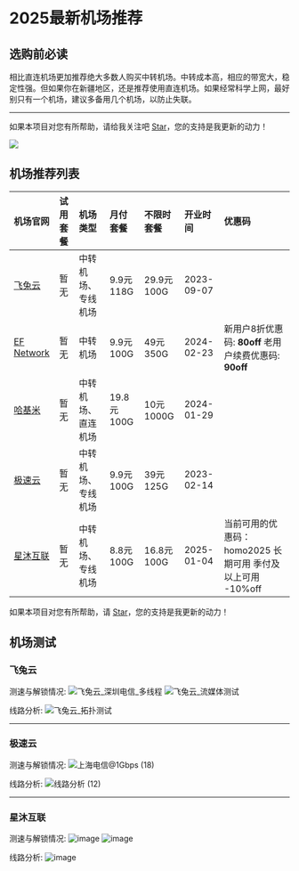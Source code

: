 # 2025最新机场推荐

## 选购前必读

相比直连机场更加推荐绝大多数人购买中转机场。中转成本高，相应的带宽大，稳定性强。但如果你在新疆地区，还是推荐使用直连机场。如果经常科学上网，最好别只有一个机场，建议多备用几个机场，以防止失联。

---
如果本项目对您有所帮助，请给我关注吧 [Star](https://github.com/BigData3733/jichang)，您的支持是我更新的动力！

![](https://komarev.com/ghpvc/?username=jichang)

## 机场推荐列表

| 机场官网 | 试用套餐 | 机场类型| 月付套餐 | 不限时套餐 | 开业时间 | 优惠码 |
| :----- | :----- | :----- | :----- | :----- | :----- | :----- | 
|  [飞兔云](https://飞兔云.site/index.html?register=C0ZvbxgX) | 暂无 |中转机场、专线机场| 9.9元118G | 29.9元100G | 2023-09-07 |  |
|  [EF Network](https://666.subef.top/#/login?code=ArQFWeH9) | 暂无 |中转机场| 9.9元100G | 49元350G | 2024-02-23 | 新用户8折优惠码: **80off** 老用户续费优惠码: **90off** |
| [哈基米](https://a.hajimi.icu/c3ca2751f44d40bf9df918b4eaea7839/MjMxYmQ2) | 暂无 |中转机场、直连机场| 19.8元100G | 10元1000G | 2024-01-29 |  |
|  [极速云](https://w2.rouhe88.com/#/register?code=aSnr6JSe) | 暂无 |中转机场、专线机场| 9.9元100G | 39元125G | 2023-02-14 |  |
|  [星沐互联](https://1.homocloud.link/#/register?code=dbTZpJlz) | 暂无 |中转机场、专线机场| 8.8元100G | 16.8元100G | 2025-01-04 | 当前可用的优惠码：homo2025 长期可用 季付及以上可用 -10%off |

如果本项目对您有所帮助，请 [Star](https://github.com/BigData3733/jichang)，您的支持是我更新的动力！


## 机场测试



### 飞兔云

测速与解锁情况:
![飞兔云_深圳电信_多线程](https://github.com/user-attachments/assets/081203b5-6abe-463e-b3f3-c16980e84eba)
![飞兔云_流媒体测试](https://github.com/user-attachments/assets/0b04086a-e9e1-4de7-a48d-f24a2d9d7727)

线路分析:
![飞兔云_拓扑测试](https://github.com/user-attachments/assets/3602fbe4-8432-44a8-a7d3-ca4cb6146ed5)

---
### 极速云

测速与解锁情况:
![上海电信@1Gbps (18)](https://github.com/user-attachments/assets/3165d6bb-6eb4-4cd9-8389-e3e9c500bcee)



线路分析:
![线路分析 (12)](https://github.com/user-attachments/assets/508ef00d-dd9b-408f-9b92-aa4133b70e6f)

---
### 星沐互联

测速与解锁情况:
![image](https://github.com/user-attachments/assets/4399d4a8-572d-401c-83de-f082797493d4)
![image](https://github.com/user-attachments/assets/9280ea2e-6ff8-48a2-ac54-46772f900dc8)

线路分析:
![image](https://github.com/user-attachments/assets/cc91b92d-a9a7-4ac7-ad99-1542d86f7994)
